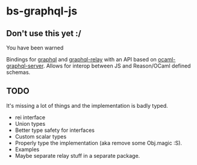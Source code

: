 # bs-graphql-js

## Don't use this yet :/

You have been warned

Bindings for [graphql](https://github.com/graphql/graphql-js) and [graphql-relay](https://github.com/graphql/graphql-relay-js) with an API based on [ocaml-graphql-server](https://github.com/andreas/ocaml-graphql-server). Allows for interop between JS and Reason/OCaml defined schemas.

## TODO

It's missing a lot of things and the implementation is badly typed.

- rei interface
- Union types
- Better type safety for interfaces
- Custom scalar types
- Properly type the implementation (aka remove some Obj.magic :S).
- Examples
- Maybe separate relay stuff in a separate package.
